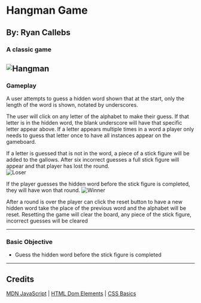 # Hangman Game
## By: Ryan Callebs

### A classic game 
![Hangman](https://t4.ftcdn.net/jpg/05/17/38/33/360_F_517383341_8nWEFfM1KL3K5LNTjUDrne3x0kZiuxuj.jpg)
---
### Gameplay
A user attempts to guess a hidden word shown that at the start, only the length of the word is shown, notated by underscores.  
  
The user will click on any letter of the alphabet to make their guess. If that letter is in the hidden word, the blank underscore will have that specific letter appear above. If a letter appears multiple times in a word a player only needs to guess that letter once to have all instances appear on the gameboard.
  

If a letter is guessed that is not in the word, a piece of a stick figure will be added to the gallows. After six incorrect guesses a full stick figure will appear and that player has lost the round.  
![Loser](https://t4.ftcdn.net/jpg/02/23/95/09/360_F_223950983_a9ujSggzkQfpMMWJAnej7WsILFoYhY38.jpg)

If the player guesses the hidden word before the stick figure is completed, they will have won that round. ![Winner](https://i.gifer.com/RL4o.gif)


After a round is over the player can click the reset button to have a new hidden word take the place of the previous word and the alphabet will be reset. Resetting the game will clear the board, any piece of the stick figure, incorrect guesses will be cleared

---
### Basic Objective
- Guess the hidden word before the stick figure is completed



---
## Credits
[MDN JavaScript](https://developer.mozilla.org/en-US/docs/Web/JavaScript) | [HTML Dom Elements](https://www.w3schools.com/jsref/dom_obj_all.asp) | [CSS Basics](https://www.w3schools.com/css/default.asp)